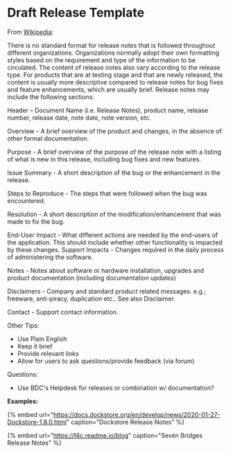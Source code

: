 # Draft Release Template

From [Wikipedia](https://en.wikipedia.org/wiki/Release_notes):

There is no standard format for release notes that is followed throughout different organizations. Organizations normally adopt their own formatting styles based on the requirement and type of the information to be circulated. The content of release notes also vary according to the release type. For products that are at testing stage and that are newly released, the content is usually more descriptive compared to release notes for bug fixes and feature enhancements, which are usually brief. Release notes may include the following sections:

Header – Document Name \(i.e. Release Notes\), product name, release number, release date, note date, note version, etc. 

Overview - A brief overview of the product and changes, in the absence of other formal documentation. 

Purpose - A brief overview of the purpose of the release note with a listing of what is new in this release, including bug fixes and new features. 

Issue Summary - A short description of the bug or the enhancement in the release. 

Steps to Reproduce - The steps that were followed when the bug was encountered. 

Resolution - A short description of the modification/enhancement that was made to fix the bug. 

End-User Impact - What different actions are needed by the end-users of the application. This should include whether other functionality is impacted by these changes. Support Impacts - Changes required in the daily process of administering the software. 

Notes - Notes about software or hardware installation, upgrades and product documentation \(including documentation updates\) 

Disclaimers - Company and standard product related messages. e.g.; freeware, anti-piracy, duplication etc.. See also Disclaimer. 

Contact - Support contact information.

Other Tips:

* Use Plain English
* Keep it brief
* Provide relevant links
* Allow for users to ask questions/provide feedback \(via forum\)

Questions:

* Use BDC's Helpdesk for releases or combination w/ documentation?



**Examples:**

{% embed url="https://docs.dockstore.org/en/develop/news/2020-01-27-Dockstore-1.8.0.html" caption="Dockstore Release Notes" %}

{% embed url="https://f4c.readme.io/blog" caption="Seven Bridges Release Notes" %}



